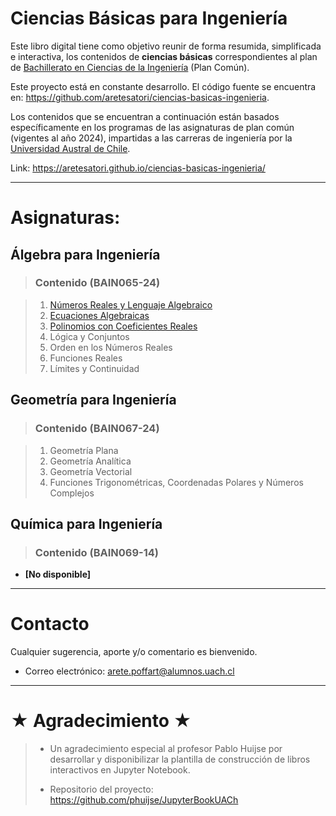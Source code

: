 # Ciencias Básicas para Ingeniería

Este libro digital tiene como objetivo reunir de forma resumida, simplificada e interactiva, los contenidos de **ciencias básicas** correspondientes al plan de [Bachillerato en Ciencias de la Ingeniería](https://www.uach.cl/dw/admision/plandeestudio.php?car=1807) (Plan Común). 

Este proyecto está en constante desarrollo. El código fuente se encuentra en: https://github.com/aretesatori/ciencias-basicas-ingenieria.

Los contenidos que se encuentran a continuación están basados específicamente en los programas de las asignaturas de plan común (vigentes al año 2024), impartidas a las carreras de ingeniería por la [Universidad Austral de Chile](https://ingenieria.uach.cl/).

Link: https://aretesatori.github.io/ciencias-basicas-ingenieria/

---
# Asignaturas:

## Álgebra para Ingeniería

> ### Contenido (BAIN065-24)

> 1. [Números Reales y Lenguaje Algebraico](https://aretesatori.github.io/ciencias-basicas-ingenieria/books/BAIN065-24/1-BAIN065-24.html)
> 2. [Ecuaciones Algebraicas](https://aretesatori.github.io/ciencias-basicas-ingenieria/books/BAIN065-24/2-BAIN065-24.html)
> 3. [Polinomios con Coeficientes Reales](https://aretesatori.github.io/ciencias-basicas-ingenieria/books/BAIN065-24/3-BAIN065-24.html)
> 4. Lógica y Conjuntos
> 5. Orden en los Números Reales
> 6. Funciones Reales
> 7. Límites y Continuidad

## Geometría para Ingeniería

> ### Contenido (BAIN067-24)

> 1. Geometría Plana
> 2. Geometría Analítica
> 3. Geometría Vectorial
> 4. Funciones Trigonométricas, Coordenadas Polares y Números Complejos

## Química para Ingeniería

> ### Contenido (BAIN069-14)

- **\[No disponible\]**

---
# Contacto

Cualquier sugerencia, aporte y/o comentario es bienvenido. 
* Correo electrónico: [arete.poffart@alumnos.uach.cl](mailto:arete.poffart@alumnos.uach.cl)
 
---
# $\bigstar$ Agradecimiento $\bigstar$
> * Un agradecimiento especial al profesor Pablo Huijse por desarrollar y disponibilizar la plantilla de construcción de libros interactivos en Jupyter Notebook.  
>
> * Repositorio del proyecto: https://github.com/phuijse/JupyterBookUACh  